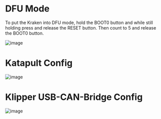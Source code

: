 # DFU Mode

To put the Kraken into DFU mode, hold the BOOT0 button and while still holding press and release the RESET button. Then count to 5 and release the BOOT0 button.

![image](https://github.com/Esoterical/voron_canbus/assets/124253477/60c2859e-1c49-45be-b47c-d1642743ff9a)


# Katapult Config

![image](https://github.com/Esoterical/voron_canbus/assets/124253477/42a4f43f-5f52-468b-a8dc-1a8dce937ea7)

# Klipper USB-CAN-Bridge Config

![image](https://github.com/Esoterical/voron_canbus/assets/124253477/ac4cbd8f-cfd9-4def-89ae-bf1c6a31c488)




